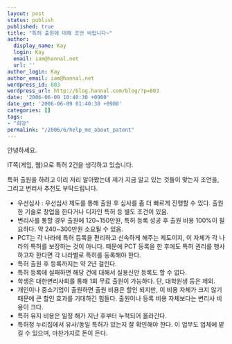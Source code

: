```yaml
---
layout: post
status: publish
published: true
title: "특허 출원에 대해 조언 바랍니다~"
author:
  display_name: Kay
  login: Kay
  email: iam@hannal.net
  url: ''
author_login: Kay
author_email: iam@hannal.net
wordpress_id: 803
wordpress_url: http://blog.hannal.com/blog/?p=803
date: '2006-06-09 10:40:30 +0900'
date_gmt: '2006-06-09 01:40:30 +0900'
categories: []
tags:
- "희망"
permalink: "/2006/6/help_me_about_patent"
---
```

<p>안녕하세요.</p>
<p>IT쪽(게임, 웹)으로 특허 2건을 생각하고 있습니다.</p>
<p>특허 출원을 하려고 이리 저리 알아봤는데 제가 지금 알고 있는 것들이 맞는지 조언을, 그리고 변리사 추천도 부탁드립니다.</p>
<ul>
<li>우선심사 : 우선심사 제도를 통해 출원 후 심사를 좀 더 빠르게 진행할 수 있다. 출원한 기술로 창업을 한다거나 디자인 특허 등 별도 조건이 있음.</li>
<li>변리사를 통할 경우 출원에 120~150만원, 특허 등록 성공 후 출원 비용 100%이 필요하다. 약 240~300만원 소요될 수 있음.</li>
<li>PCT는 각 나라에 특허 등록을 편리하고 신속하게 해주는 제도이지, 이 자체가 각 나라의 특허를 보장하는 것이 아니다. 때문에 PCT 등록을 한 후에도 특허 권리를 행사하고자 한다면 각 나라별로 특허를 등록해야 한다.</li>
<li>특허 출원 후 등록까지는 약 2년 걸린다.</li>
<li>특허 등록에 실패하면 해당 건에 대해서 실용신안 등록도 할 수 없다.</li>
<li>학생은 대한변리사회를 통해 1회 무료 출원이 가능하다. 단, 대학원생 등은 제외.</li>
<li>개인이나 중소기업이 출원하면 출원 비용은 할인 되지만, 이 비용 자체가 크지 않기 때문에 큰 할인 효과를 기대하긴 힘들다. 출원이나 등록 비용 자체보다는 변리사 비용이 크다.</li>
<li>특허 유지 비용은 일정 해가 지난 후부터 누적되어 올라간다.</li>
<li>특허청 누리집에서 유사/동일 특허가 있는지 잘 확인해야 한다. 이 업무도 업체에 맡길 수 있으며, 마찬가지로 돈이 든다.</li>
</ul>

